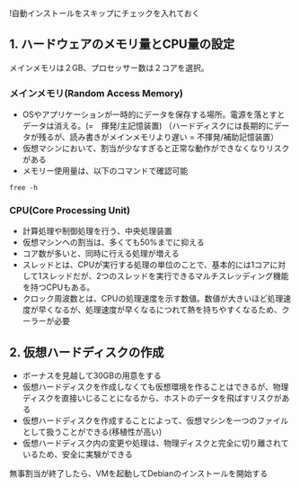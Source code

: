 !自動インストールをスキップにチェックを入れておく

## 1. ハードウェアのメモリ量とCPU量の設定
メインメモリは２GB、プロセッサー数は２コアを選択。

### メインメモリ(Random Access Memory)
* OSやアプリケーションが一時的にデータを保存する場所。電源を落とすとデータは消える。(=　揮発/主記憶装置)
（ハードディスクには長期的にデータが残るが、読み書きがメインメモリより遅い = 不揮発/補助記憶装置）
* 仮想マシンにおいて、割当が少なすぎると正常な動作ができなくなりリスクがある
* メモリー使用量は、以下のコマンドで確認可能
``` 
free -h
```
### CPU(Core Processing Unit)
* 計算処理や制御処理を行う、中央処理装置
* 仮想マシンへの割当は、多くても50%までに抑える
* コア数が多いと、同時に行える処理が増える
* スレッドとは、CPUが実行する処理の単位のことで、基本的には1コアに対して1スレッドだが、2つのスレッドを実行できるマルチスレッディング機能を持つCPUもある。
* クロック周波数とは、CPUの処理速度を示す数値。数値が大きいほど処理速度が早くなるが、処理速度が早くなるにつれて熱を持ちやすくなるため、クーラーが必要
## 2. 仮想ハードディスクの作成
* ボーナスを見越して30GBの用意をする
* 仮想ハードディスクを作成しなくても仮想環境を作ることはできるが、物理ディスクを直接いじることになるから、ホストのデータを飛ばすリスクがある
* 仮想ハードディスクを作成することによって、仮想マシンを一つのファイルとして扱うことができる(移植性が高い)
* 仮想ハードディスク内の変更や処理は、物理ディスクと完全に切り離されているため、安全に実験ができる

無事割当が終了したら、VMを起動してDebianのインストールを開始する
